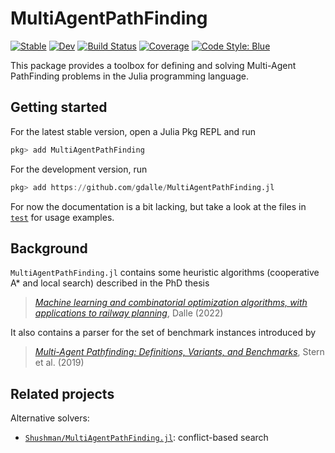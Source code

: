 # MultiAgentPathFinding

[![Stable](https://img.shields.io/badge/docs-stable-blue.svg)](https://gdalle.github.io/MultiAgentPathFinding.jl/)
[![Dev](https://img.shields.io/badge/docs-dev-blue.svg)](https://gdalle.github.io/MultiAgentPathFinding.jl/dev)
[![Build Status](https://github.com/gdalle/MultiAgentPathFinding.jl/actions/workflows/CI.yml/badge.svg?branch=main)](https://github.com/gdalle/MultiAgentPathFinding.jl/actions/workflows/CI.yml?query=branch%3Amain)
[![Coverage](https://codecov.io/gh/gdalle/MultiAgentPathFinding.jl/branch/main/graph/badge.svg)](https://codecov.io/gh/gdalle/MultiAgentPathFinding.jl)
[![Code Style: Blue](https://img.shields.io/badge/code%20style-blue-4495d1.svg)](https://github.com/invenia/BlueStyle)

This package provides a toolbox for defining and solving Multi-Agent PathFinding problems in the Julia programming language.

## Getting started

For the latest stable version, open a Julia Pkg REPL and run

```julia
pkg> add MultiAgentPathFinding
```

For the development version, run

```julia
pkg> add https://github.com/gdalle/MultiAgentPathFinding.jl
```

For now the documentation is a bit lacking, but take a look at the files in [`test`](https://github.com/gdalle/MultiAgentPathFinding.jl/tree/main/test) for usage examples.

## Background

`MultiAgentPathFinding.jl` contains some heuristic algorithms (cooperative A* and local search) described in the PhD thesis

> [*Machine learning and combinatorial optimization algorithms, with applications to railway planning*](https://pastel.hal.science/tel-04053322), Dalle (2022)

It also contains a parser for the set of benchmark instances introduced by

> [*Multi-Agent Pathfinding: Definitions, Variants, and Benchmarks*](https://www.aaai.org/ocs/index.php/SOCS/SOCS19/paper/view/18341), Stern et al. (2019)

## Related projects

Alternative solvers:

- [`Shushman/MultiAgentPathFinding.jl`](https://github.com/Shushman/MultiAgentPathFinding.jl): conflict-based search
